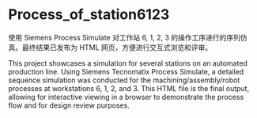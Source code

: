 # Process_of_station6123
使用 Siemens Process Simulate 对工作站 6, 1, 2, 3 的操作工序进行的序列仿真。最终结果已发布为 HTML 网页，方便进行交互式浏览和评审。

This project showcases a simulation for several stations on an automated production line. Using Siemens Tecnomatix Process Simulate, a detailed sequence simulation was conducted for the machining/assembly/robot processes at workstations 6, 1, 2, and 3. This HTML file is the final output, allowing for interactive viewing in a browser to demonstrate the process flow and for design review purposes.
